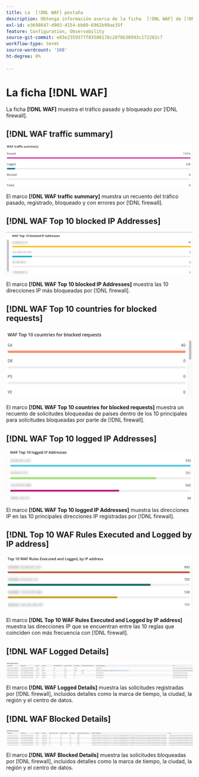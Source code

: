 ```yaml
---
title: La  [!DNL WAF] pestaña
description: Obtenga información acerca de la ficha  [!DNL WAF] de [!DNL Observation for Adobe Commerce].
exl-id: e36986d7-d903-4154-bb09-6962b99ae35f
feature: Configuration, Observability
source-git-commit: e83e2359377f03506178c28f8b30993c172282c7
workflow-type: tm+mt
source-wordcount: '168'
ht-degree: 0%

---
```


# La ficha [!DNL WAF]

La ficha **[!DNL WAF]** muestra el tráfico pasado y bloqueado por [!DNL firewall].

## [!DNL WAF traffic summary]

![Resumen de tráfico WAF](../../assets/tools/observation-for-adobe-commerce/waf-1.png)

El marco **[!DNL WAF traffic summary]** muestra un recuento del tráfico pasado, registrado, bloqueado y con errores por [!DNL firewall].

## [!DNL WAF Top 10 blocked IP Addresses]

![Las 10 direcciones IP bloqueadas principales de WAF](../../assets/tools/observation-for-adobe-commerce/waf-2.png)

El marco **[!DNL WAF Top 10 blocked IP Addresses]** muestra las 10 direcciones IP más bloqueadas por [!DNL firewall].

## [!DNL WAF Top 10 countries for blocked requests]

![Los 10 países principales de WAF para solicitudes bloqueadas](../../assets/tools/observation-for-adobe-commerce/waf-3.jpg)

El marco **[!DNL WAF Top 10 countries for blocked requests]** muestra un recuento de solicitudes bloqueadas de países dentro de los 10 principales para solicitudes bloqueadas por parte de [!DNL firewall].

## [!DNL WAF Top 10 logged IP Addresses]

![Las 10 direcciones IP registradas más frecuentes de WAF](../../assets/tools/observation-for-adobe-commerce/waf-4.jpg)

El marco **[!DNL WAF Top 10 logged IP Addresses]** muestra las direcciones IP en las 10 principales direcciones IP registradas por [!DNL firewall].

## [!DNL Top 10 WAF Rules Executed and Logged by IP address]

![Las 10 reglas WAF más ejecutadas y registradas por la dirección IP](../../assets/tools/observation-for-adobe-commerce/waf-5.jpg)

El marco **[!DNL Top 10 WAF Rules Executed and Logged by IP address]** muestra las direcciones IP que se encuentran entre las 10 reglas que coinciden con más frecuencia con [!DNL firewall].

## [!DNL WAF Logged Details]

![Detalles de registro WAF](../../assets/tools/observation-for-adobe-commerce/waf-6.jpg)

El marco **[!DNL WAF Logged Details]** muestra las solicitudes registradas por [!DNL firewall], incluidos detalles como la marca de tiempo, la ciudad, la región y el centro de datos.

## [!DNL WAF Blocked Details]

![Detalles de WAF bloqueados](../../assets/tools/observation-for-adobe-commerce/waf-7.jpg)

El marco **[!DNL WAF Blocked Details]** muestra las solicitudes bloqueadas por [!DNL firewall], incluidos detalles como la marca de tiempo, la ciudad, la región y el centro de datos.
